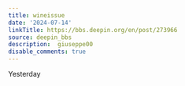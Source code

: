 ```yaml
---
title: wineissue
date: '2024-07-14'
linkTitle: https://bbs.deepin.org/en/post/273966
source: deepin_bbs
description:  giuseppe00 
disable_comments: true
---
```

Yesterday 
